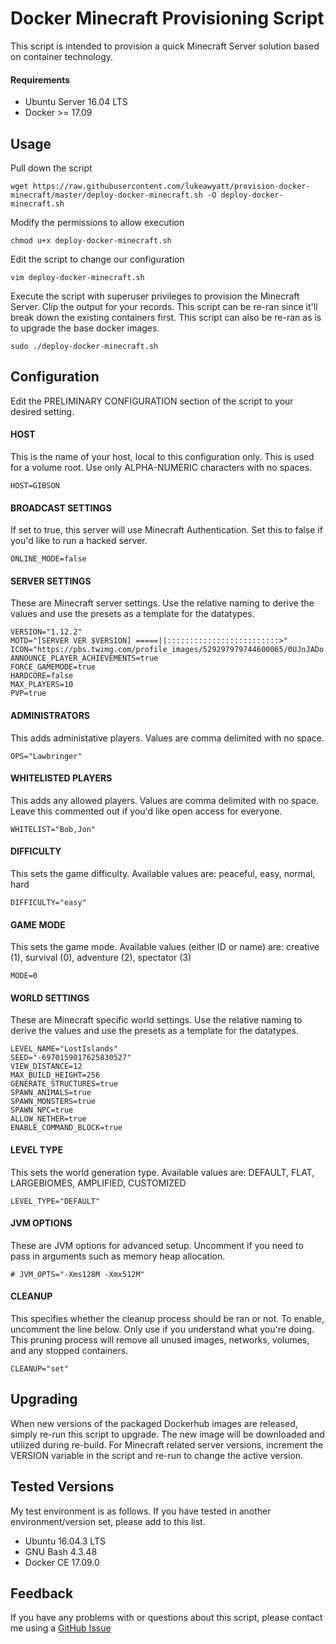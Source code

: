 # Docker Minecraft Provisioning Script

This script is intended to provision a quick Minecraft Server solution based on container technology.


#### Requirements

* Ubuntu Server 16.04 LTS
* Docker >= 17.09


## Usage

Pull down the script 

```shell
wget https://raw.githubusercontent.com/lukeawyatt/provision-docker-minecraft/master/deploy-docker-minecraft.sh -O deploy-docker-minecraft.sh
```

Modify the permissions to allow execution

```shell
chmod u+x deploy-docker-minecraft.sh
```

Edit the script to change our configuration

```shell
vim deploy-docker-minecraft.sh
```

Execute the script with superuser privileges to provision the Minecraft Server.  Clip the output for your records.  This script can be re-ran since it'll break down the existing containers first.  This script can also be re-ran as is to upgrade the base docker images.
```shell
sudo ./deploy-docker-minecraft.sh
```


## Configuration

Edit the PRELIMINARY CONFIGURATION section of the script to your desired setting.

#### HOST
This is the name of your host, local to this configuration only.  This is used for a volume root. Use only ALPHA-NUMERIC characters with no spaces.

```shell
HOST=GIBSON
```

#### BROADCAST SETTINGS
If set to true, this server will use Minecraft Authentication.  Set this to false if you'd like to run a hacked server.

```shell
ONLINE_MODE=false
```

#### SERVER SETTINGS
These are Minecraft server settings. Use the relative naming to derive the values and use the presets as a template for the datatypes.

```shell
VERSION="1.12.2"
MOTD="[SERVER VER $VERSION] =====||:::::::::::::::::::::::::>"
ICON="https://pbs.twimg.com/profile_images/529297979744600065/0UJnJADo.png"
ANNOUNCE_PLAYER_ACHIEVEMENTS=true
FORCE_GAMEMODE=true
HARDCORE=false
MAX_PLAYERS=10
PVP=true
```

#### ADMINISTRATORS
This adds administative players. Values are comma delimited with no space.

```shell
OPS="Lawbringer"
```

#### WHITELISTED PLAYERS
This adds any allowed players. Values are comma delimited with no space. Leave this commented out if you'd like open access for everyone.

```shell
WHITELIST="Bob,Jon"
```

#### DIFFICULTY
This sets the game difficulty. Available values are: peaceful, easy, normal, hard

```shell
DIFFICULTY="easy"
```

#### GAME MODE
This sets the game mode. Available values (either ID or name) are: creative (1), survival (0), adventure (2), spectator (3)

```shell
MODE=0
```

#### WORLD SETTINGS
These are Minecraft specific world settings. Use the relative naming to derive the values and use the presets as a template for the datatypes.

```shell
LEVEL_NAME="LostIslands"
SEED="-6970159017625830527"
VIEW_DISTANCE=12
MAX_BUILD_HEIGHT=256
GENERATE_STRUCTURES=true
SPAWN_ANIMALS=true
SPAWN_MONSTERS=true
SPAWN_NPC=true
ALLOW_NETHER=true
ENABLE_COMMAND_BLOCK=true
```

#### LEVEL TYPE
This sets the world generation type. Available values are: DEFAULT, FLAT, LARGEBIOMES, AMPLIFIED, CUSTOMIZED

```shell
LEVEL_TYPE="DEFAULT"
```

#### JVM OPTIONS
These are JVM options for advanced setup. Uncomment if you need to pass in arguments such as memory heap allocation.

```shell
# JVM_OPTS="-Xms128M -Xmx512M"
```

#### CLEANUP
This specifies whether the cleanup process should be ran or not. To enable, uncomment the line below.  Only use if you understand what you're doing.  This pruning process will remove all unused images, networks, volumes, and any stopped containers.

```shell
CLEANUP="set"
```


## Upgrading

When new versions of the packaged Dockerhub images are released, simply re-run this script to upgrade.  The new image will be downloaded and utilized during re-build.  For Minecraft related server versions, increment the VERSION variable in the script and re-run to change the active version.


## Tested Versions

My test environment is as follows.  If you have tested in another environment/version set, please add to this list.

* Ubuntu 16.04.3 LTS
* GNU Bash 4.3.48
* Docker CE 17.09.0


## Feedback

If you have any problems with or questions about this script, please contact me using a [GitHub Issue](https://github.com/lukeawyatt/provision-docker-minecraft/issues)
